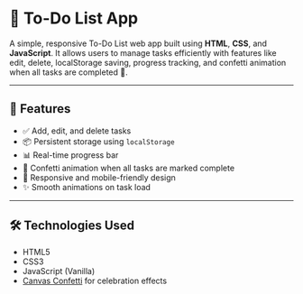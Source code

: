 # 📝 To-Do List App

A simple, responsive To-Do List web app built using **HTML**, **CSS**, and **JavaScript**. 
It allows users to manage tasks efficiently with features like edit, delete, localStorage saving, progress tracking, 
and confetti animation when all tasks are completed 🎉.

---

## 🚀 Features

- ✅ Add, edit, and delete tasks
- 📦 Persistent storage using `localStorage`
- 📊 Real-time progress bar
- 🎉 Confetti animation when all tasks are marked complete
- 📱 Responsive and mobile-friendly design
- ✨ Smooth animations on task load

---

## 🛠️ Technologies Used

- HTML5
- CSS3
- JavaScript (Vanilla)
- [Canvas Confetti](https://github.com/catdad/canvas-confetti) for celebration effects




